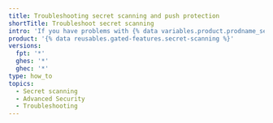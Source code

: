 ```yaml
---
title: Troubleshooting secret scanning and push protection
shortTitle: Troubleshoot secret scanning
intro: 'If you have problems with {% data variables.product.prodname_secret_scanning %} or push protection, you can use these tips to help resolve issues.'
product: '{% data reusables.gated-features.secret-scanning %}'
versions:
  fpt: '*'
  ghes: '*'
  ghec: '*'
type: how_to
topics:
  - Secret scanning
  - Advanced Security
  - Troubleshooting
---
```

